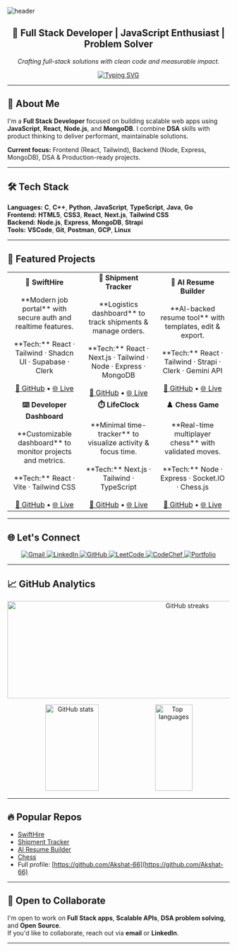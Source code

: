 <!-- 🎯 Profile Banner -->  
![header](https://capsule-render.vercel.app/api?type=waving&height=250&text=Akshat%20Tripathi&fontSize=70&color=0:1D2671,100:C33764&fontColor=ffffff&stroke=ffffff&animation=fadeIn&fontAlign=50&fontAlignY=40)

<div align="center">
  
## 🚀 **Full Stack Developer** | **JavaScript Enthusiast** | **Problem Solver**  
*Crafting full-stack solutions with clean code and measurable impact.*

[![Typing SVG](https://readme-typing-svg.herokuapp.com?font=Fira+Code&size=22&pause=1000&color=1D2671&center=true&vCenter=true&width=650&lines=Full+Stack+Developer+%7C+React+%26+Node.js+Specialist;Solving+Real-World+Problems+with+Code;DSA+Explorer+%7C+Backend+Builder)](https://git.io/typing-svg)

</div>

---

## 🧠 **About Me**

I'm a **Full Stack Developer** focused on building scalable web apps using **JavaScript**, **React**, **Node.js**, and **MongoDB**. I combine **DSA** skills with product thinking to deliver performant, maintainable solutions.

**Current focus:** Frontend (React, Tailwind), Backend (Node, Express, MongoDB), DSA & Production-ready projects.

---

## 🛠️ **Tech Stack**

**Languages:** **C**, **C++**, **Python**, **JavaScript**, **TypeScript**, **Java**, **Go**  
**Frontend:** **HTML5**, **CSS3**, **React**, **Next.js**, **Tailwind CSS**  
**Backend:** **Node.js**, **Express**, **MongoDB**, **Strapi**  
**Tools:** **VSCode**, **Git**, **Postman**, **GCP**, **Linux**

---

## 📂 **Featured Projects**

<div align="center">

<table>
<tr>

<td align="center" width="33%">
<b>💼 SwiftHire</b><br><br>
**Modern job portal** with secure auth and realtime features.<br><br>
**Tech:** React · Tailwind · Shadcn UI · Supabase · Clerk<br><br>
<a href="https://github.com/Akshat-66/swiftHire">🔗 GitHub</a> • <a href="https://akshatportfolio-sigma.vercel.app/">🌐 Live</a>
</td>

<td align="center" width="33%">
<b>🚚 Shipment Tracker</b><br><br>
**Logistics dashboard** to track shipments & manage orders.<br><br>
**Tech:** React · Next.js · Tailwind · Node · Express · MongoDB<br><br>
<a href="https://github.com/Akshat-66/shipmentTracker">🔗 GitHub</a> • <a href="https://akshatportfolio-sigma.vercel.app/">🌐 Live</a>
</td>

<td align="center" width="33%">
<b>🧠 AI Resume Builder</b><br><br>
**AI-backed resume tool** with templates, edit & export.<br><br>
**Tech:** React · Tailwind · Strapi · Clerk · Gemini API<br><br>
<a href="https://github.com/Akshat-66/Main_Pro_1/tree/main/ai_resume_generator">🔗 GitHub</a> • <a href="https://akshatportfolio-sigma.vercel.app/">🌐 Live</a>
</td>

</tr>
<tr>

<td align="center" width="33%">
<b>⌨️ Developer Dashboard</b><br><br>
**Customizable dashboard** to monitor projects and metrics.<br><br>
**Tech:** React · Vite · Tailwind CSS<br><br>
<a href="https://github.com/Akshat-66">🔗 GitHub</a> • <a href="https://akshatportfolio-sigma.vercel.app/">🌐 Live</a>
</td>

<td align="center" width="33%">
<b>⏱️ LifeClock</b><br><br>
**Minimal time-tracker** to visualize activity & focus time.<br><br>
**Tech:** Next.js · Tailwind · TypeScript<br><br>
<a href="https://github.com/Akshat-66">🔗 GitHub</a> • <a href="https://akshatportfolio-sigma.vercel.app/">🌐 Live</a>
</td>

<td align="center" width="33%">
<b>♟️ Chess Game</b><br><br>
**Real-time multiplayer chess** with validated moves.<br><br>
**Tech:** Node · Express · Socket.IO · Chess.js<br><br>
<a href="https://github.com/Akshat-66/Chess">🔗 GitHub</a> • <a href="https://akshatportfolio-sigma.vercel.app/">🌐 Live</a>
</td>

</tr>
</table>

</div>

---

## 🌐 **Let's Connect**

<div align="center">
<a href="mailto:akshatripathi.1@gmail.com">
  <img src="https://img.shields.io/badge/Gmail-D14836?style=for-the-badge&logo=gmail&logoColor=white" alt="Gmail"/>
</a>
<a href="https://www.linkedin.com/in/akshat-tripathi-33bb31346/">
  <img src="https://img.shields.io/badge/LinkedIn-0A66C2?style=for-the-badge&logo=linkedin&logoColor=white" alt="LinkedIn"/>
</a>
<a href="https://github.com/Akshat-66">
  <img src="https://img.shields.io/badge/GitHub-181717?style=for-the-badge&logo=github&logoColor=white" alt="GitHub"/>
</a>
<a href="https://leetcode.com/u/Akshat--06/">
  <img src="https://img.shields.io/badge/LeetCode-FFA116?style=for-the-badge&logo=leetcode&logoColor=white" alt="LeetCode"/>
</a>
<a href="https://www.codechef.com/users/akshatripathi1">
  <img src="https://img.shields.io/badge/CodeChef-5B4638?style=for-the-badge&logo=codechef&logoColor=white" alt="CodeChef"/>
</a>
<a href="https://akshatportfolio-sigma.vercel.app/">
  <img src="https://img.shields.io/badge/Portfolio-1D2671?style=for-the-badge&logo=vercel&logoColor=white" alt="Portfolio"/>
</a>
</div>

---

## 📈 **GitHub Analytics**

<p align="center">
  <img width="800" height="220" src="https://streak-stats.demolab.com?user=Akshat-66&theme=radical&hide_border=true&border_radius=5&card_width=800" alt="GitHub streaks" />
</p>

<div align="center">
  <img width="49%" height="195px" src="https://github-readme-stats.vercel.app/api?username=Akshat-66&show_icons=true&count_private=true&hide_border=true&title_color=1D2671&icon_color=1D2671&text_color=c9d1d9&bg_color=0d1117" alt="GitHub stats"/>
  <img width="41%" height="195px" src="https://github-readme-stats.vercel.app/api/top-langs/?username=Akshat-66&layout=compact&hide_border=true&title_color=1D2671&text_color=c9d1d9&bg_color=0d1117" alt="Top languages"/>
</div>

---

## 🔥 Popular Repos

- [SwiftHire](https://github.com/Akshat-66/swiftHire)  
- [Shipment Tracker](https://github.com/Akshat-66/shipmentTracker)  
- [AI Resume Builder](https://github.com/Akshat-66/Main_Pro_1/tree/main/ai_resume_generator)  
- [Chess](https://github.com/Akshat-66/Chess)  
- Full profile: [https://github.com/Akshat-66](https://github.com/Akshat-66)

---

## 🤝 **Open to Collaborate**

I'm open to work on **Full Stack apps**, **Scalable APIs**, **DSA problem solving**, and **Open Source**.  
If you'd like to collaborate, reach out via **email** or **LinkedIn**.

---
